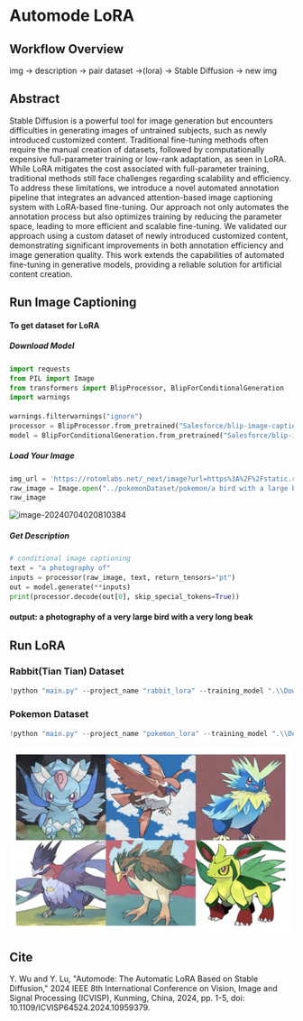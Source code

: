 # Automode LoRA
## Workflow Overview

img -> description -> pair dataset ->(lora) -> Stable Diffusion -> new img
## Abstract

Stable Diffusion is a powerful tool for image generation but encounters difficulties in generating images of untrained subjects, such as newly introduced customized content. Traditional fine-tuning methods often require the manual creation of datasets, followed by computationally expensive full-parameter training or low-rank adaptation, as seen in LoRA. While LoRA mitigates the cost associated with full-parameter training, traditional methods still face challenges regarding scalability and efficiency. To address these limitations, we introduce a novel automated annotation pipeline that integrates an advanced attention-based image captioning system with LoRA-based fine-tuning. Our approach not only automates the annotation process but also optimizes training by reducing the parameter space, leading to more efficient and scalable fine-tuning. We validated our approach using a custom dataset of newly introduced customized content, demonstrating significant improvements in both annotation efficiency and image generation quality. This work extends the capabilities of automated fine-tuning in generative models, providing a reliable solution for artificial content creation.

## Run Image Captioning

#### To get dataset for LoRA

##### Download Model

```python
import requests
from PIL import Image
from transformers import BlipProcessor, BlipForConditionalGeneration
import warnings

warnings.filterwarnings("ignore")
processor = BlipProcessor.from_pretrained("Salesforce/blip-image-captioning-large")
model = BlipForConditionalGeneration.from_pretrained("Salesforce/blip-image-captioning-large")
```


##### Load Your Image
```python
img_url = 'https://rotomlabs.net/_next/image?url=https%3A%2F%2Fstatic.rotomlabs.net%2Fimages%2Fofficial-artwork%2F0630-mandibuzz.webp&w=750&q=75'
raw_image = Image.open("../pokemonDataset/pokemon/a bird with a large beak and a large beak.jpg").convert('RGB')
raw_image

```

<img src="https://rotomlabs.net/_next/image?url=https%3A%2F%2Fstatic.rotomlabs.net%2Fimages%2Fofficial-artwork%2F0630-mandibuzz.webp&w=750&q=75" width="300" alt="image-20240704020810384">

##### Get Description

```python
# conditional image captioning
text = "a photography of"
inputs = processor(raw_image, text, return_tensors="pt")
out = model.generate(**inputs)
print(processor.decode(out[0], skip_special_tokens=True))
```

#### output: a photography of a very large bird with a very long beak



## Run LoRA

### Rabbit(Tian Tian) Dataset

```python
!python "main.py" --project_name "rabbit_lora" --training_model ".\\Downloads\\sd-v1-4.ckpt" --regularization_images ".\Dreambooth-Stable-Diffusion-main\\image\\regularization\\regularization_rabbit" --training_images ".\\Dreambooth-Stable-Diffusion-main\\image\\samples\\rabbit" --max_training_steps 2000 --class_word "rabbit" --token "tiantian" --flip_p 0 --learning_rate 1.0e-06 --save_every_x_steps 500
```



### Pokemon Dataset

```python
!python "main.py" --project_name "pokemon_lora" --training_model ".\\Downloads\\sd-v1-4.ckpt" --regularization_images ".\Dreambooth-Stable-Diffusion-main\\image\\regularization\\regularization_pokemon" --training_images ".\\Dreambooth-Stable-Diffusion-main\\image\\samples\\pokemon" --max_training_steps 2000 --class_word "pokemon" --token "pokemon" --flip_p 0 --learning_rate 1.0e-06 --save_every_x_steps 500
```

![1](./1.jpg)

## Cite

Y. Wu and Y. Lu, "Automode: The Automatic LoRA Based on Stable Diffusion," 2024 IEEE 8th International Conference on Vision, Image and Signal Processing (ICVISP), Kunming, China, 2024, pp. 1-5, doi: 10.1109/ICVISP64524.2024.10959379. 

